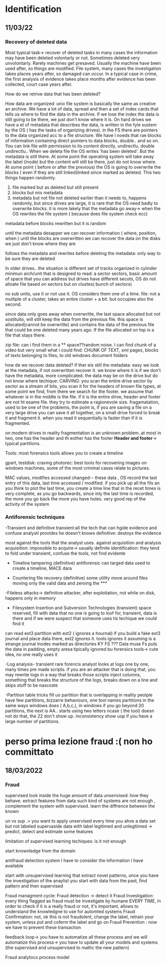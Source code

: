 # Identification
## 11/03/22
 ### Recovery of deleted data

Most typical task-> recover of deleted tasks
in many cases the information may have been deleted volontarly or not. Sometimes deleted very unvolontarly. 
Rarely machines get presaved. Usually the machine have been used after, so things are modified. File system, many cases the investigation takes places years after, so damaged can occur. In a typical case in crime, the first analysis of evidence takes place months after evidence has been collected, court case years after. 


How do we retrive data that has been deleted? 

How data are organized: 
unix file system is basically the same as creative an archive. We have a lot of data, spread and then a set of index cards that tells us where to find the data in the archive. If we lose the index the data is still going to be there, we just don't know where it is. On hard drives we have a et of metadata that describes the data, is written in the fyle sustem by the OS ( has the tasks of organizing drives). in the FS there are pointers to the data organized acc to a file structure. We have I noeds that rae blocks of information containing direct pointers to data blocks, double.. and so on. 
You can link file with permission to its content directly, undirectlu, double undirectlu..
When we deleta file the OS writes 'has been deleted'. But the metadata is still there. At some point the operating system will take away the label (inode) but the content will still be there, just do not know where. At some point ( before or after the previous) the OS is going to overwrite the blocks ( even if they are still linked(linked since marked as deleted. This two things happen randomly. 
1. file marked but as deleted but still present
3. blocks but mis metadata
4. metadata but not file
not deleted earlier than it needs to, happens randomly, but since drives are large, it is rare that the OS need badly to overwrite blocks. it is more lakely that the metadata go away-> when the OS rewrites the file system ( because does file system check ecc) 

metadata before blocks rewritten but it is random 

until the metadata desapper we can recover information ( where, position, when ) 
until the blocks are overwritten we can recover the data on the disks we just don't know where they are


follows the metadata and rewrites before deleting the metadata: only way to be sure they are deleted



In older drives.. the situation is different set of tracks organized in cylinder
minimun arch/unit that is designed to read: a sector
sectors, basic amount of space that you can address but drives have different secots, OS do not alloate file based on sectors but on clustes( bunch of sectors) 

no sub units, use it or not use it. OS considers them one of a time.
file: not a multiple of a cluster, takes an entire cluster + a bit. but occupies also the second. 



since data only goes away when overwritte, the last space allocated but not sostituito, will still keep the data from the previous file. this space is allocated(cannot be overwritte) and contains the data of the previous file that could be one deleted many years ago. If the file allocated on top is a file that stays there. 

zip file: can i find them in a ** space??random noise. 
I can find chunk of a video but very small
what i could find: CHUNK OF TEXT, xml pages, blocks of texts belonging to files, to old windows document folders 

how de we recover data deleted? 
if ther eis still the metadata: easy 
we look at the metadata, if not overwritten recover it. we know where it is 
if we don't have the metadata, more complicated. the data may be on the drive but do not know where
techique: CARVING: you scan the entire drive sector by sector as a stream of bits, you scan it for the headers of known file types, at some point we find, from there we search for the footer. we assume that whatever is in the middle is the file. if it is the entire drive, header and footer are not ht esame file. they try to estimate a ragionevole size. 
fragamatation, used to be one of the problems, the point is, if you are saving a file on a very large drive you can save it all together, on a small drive forced to break it and fragment it. when you read it sequentially is faster than if it is fragmented. 

on modern drives in reality fragmentation is an unknown problem..at most in two, one has the header and th eother has the footer
**Header and footer**-> typical partitions. 

Tools: 
most forensics tools allows you to create a timeline

gpart, testdisk: craving 
photorec: best tools for recovering images on windows machines, some of the most criminal cases relate to pictures. 

MAC values, modifies accessed changed-- these data , OS record the last entry of this data, last time accessed / modified. if you pick up all the fils an you think to plot the last time, you create a time line that in the recet times is very complete, as you go backwards, since inly the last time is recorded, the more you go back the more you have holes. very good rep of the activity of the system 


 ### Antiforensic techniques
-Transient and definitive
transient:all the tech that can hgide evidence and confuse analysti provides he doesn't knows
definitive: destoys the evidence

most against the tools that the analyst uses. against acquisition and analysis
acquisition: impossible to acquire-> usually definite
identification: they tend to fold under transient, confuse the tools, not find evidente

- Timeline tampering (definitive)
antiforensic can targed data used to create a timeline, MACE dara 


- Countering file recovery (definitive)
some utility move around files moving only the valid data and zeroing the ***


-Fileless attacks-> definitive
attacker, after exploitation, not while on disk, happens only in memory 

- Filesystem Insertion and Subversion Technologies (transient)
space reserved, fill with data that no one is going to loof for, transient, data is there and if we were suspect that someone uses tis techique we could find it


can read ext3 partition with ext2 ( ignores a hournal) 
if you build a fake ext3 journal and place data there, ext2 ignores it. tools ignores it assuming is a strange journal
inodes marked as directories KY FS ???
Data muse Fs puts the data in padding, empty aresa tipically ignored bu forensics tools-> cute idea, no one really uses it 

-Log analysis- transient
rare forencis analyst looks at logs one by one, many times pre made scripts. if you are an attacker that is doing that, you may rewrite logs in a way that breaks those scripts
inject columns, something that breaks the structure of the logs, breaks down on a line and skips stuff to be nascoste 

-Partition table tricks
fill uo partition that is overlapping
in reality peolple have few partitions, bizzarre behaviours, one tool names partitions in the same ways windows does ( A,b,c,), in windows if you go beyond 20 partitions, the next is AA.. starts using two letters ncase ( the tool) doesn not do that, the 22 don't show up. inconsistency show uop if you have a large number of partitions. 


# perso prima lezione fraud :( non ho committato
## 18/03/2022
### Fraud


supervised look inside the huge amount of data 
unserivised: how they behave. 
extract features from data 
such kind of systems are not enough , complement the system with supervised.
learn the diffrence between the known 

un vs sup .> you want to apply unservised every time you ahve a data set but not labeled
supervaside data with label legitimed and unlegitimed -> predict, detect and estimate some features

limitation of supervised learning techiques: is it not enough 

start knownladge from the domain 

antifraud detection system I have to consider the information I have available


start with unsupervised learning that extract novel patterns, once you have the investigation of the anaylist you start with data from the past, find pattern and then supervised 

Fraud managment cycle: 
Fraud detection -> detect it 
Fraud Investigation: every thing flagged as fraud must be investigate by humane EVERY TIME, in order to check if it is a really fraud or not, it's important, allows to understand the knowledgne to use for automted systems
Fraud Confirmation: not, ok this is not fraudolent, change the label, retrain your system, unless put and coferm the label and go on 
Fraud Prevention : now we have to prevent these transaction

feedback loop-> you have to automatize all these process and we will automatize this process-> you have to update all your models and systems (the supervised and unsupervised to mathc the new pattern) 


Fraud analytocs process model 
